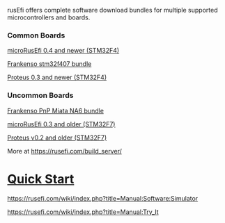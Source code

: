 rusEfi offers complete software download bundles for multiple supported microcontrollers and boards.

### Common Boards

[microRusEfi 0.4 and newer (STM32F4)](https://rusefi.com/build_server/rusefi_bundle_mre_f4.zip)

[Frankenso stm32f407 bundle](https://rusefi.com/build_server/rusefi_bundle.zip)

[Proteus 0.3 and newer (STM32F4)](https://rusefi.com/build_server/rusefi_bundle_proteus_f4.zip)

### Uncommon Boards

[Frankenso PnP Miata NA6 bundle](https://rusefi.com/build_server/rusefi_bundle_frankenso_na6.zip)

[microRusEfi 0.3 and older (STM32F7)](https://rusefi.com/build_server/rusefi_bundle_mre_f7.zip)

[Proteus v0.2 and older (STM32F7)](https://rusefi.com/build_server/rusefi_bundle_proteus_f7.zip)







More at https://rusefi.com/build_server/

# [Quick Start](HOWTO-quick-start)

https://rusefi.com/wiki/index.php?title=Manual:Software:Simulator

https://rusefi.com/wiki/index.php?title=Manual:Try_It
